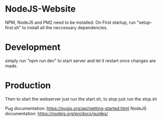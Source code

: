 # NodeJS-Website


NPM, NodeJS and PM2 need to be installed.
On First startup, run "setup-first.sh" to install all the neccessary dependencies.

# Development

simply run "npm run dev" to start server and let it restart once changes are made.

# Production
Then to start the webserver just run the start.sh, to stop just run the stop.sh

Pug documentation: https://pugjs.org/api/getting-started.html
NodeJS documentation: https://nodejs.org/en/docs/guides/
